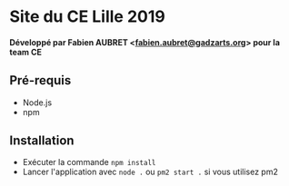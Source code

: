 # Site du CE Lille 2019
#### Développé par Fabien AUBRET <<fabien.aubret@gadzarts.org>> pour la team CE

## Pré-requis
* Node.js
* npm

## Installation
* Exécuter la commande `npm install`
* Lancer l'application avec `node .` ou `pm2 start .` si vous utilisez pm2